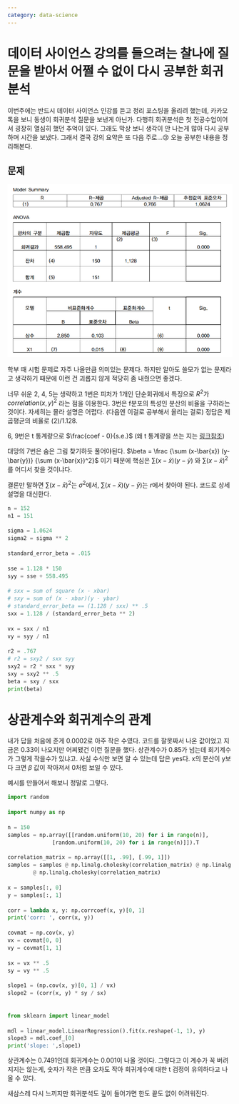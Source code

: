 ```yaml
---
category: data-science
---
```



# 데이터 사이언스 강의를 들으려는 찰나에 질문을 받아서 어쩔 수 없이 다시 공부한 회귀분석

이번주에는 반드시 데이터 사이언스 인강를 듣고 정리 포스팅을 올리려 했는데, 카카오톡을 보니 동생이 회귀분석 질문을 보낸게 아닌가.
다행히 회귀분석은 첫 전공수업이어서 굉장히 열심히 했던 추억이 있다. 그래도 막상 보니 생각이 안 나는게 많아 다시 공부하며 시간을 보냈다.
그래서 결국 강의 요약은 또 다음 주로...😢 오늘 공부한 내용을 정리해본다.

## 문제 
![](attachments/regression-quiz.png)

학부 때 시험 문제로 자주 나올만큼 의미있는 문제다. 하지만 알아도 쓸모가 없는 문제라고 생각하기 때문에 이런 건 괴롭지 않게 적당히 좀 내줬으면 좋겠다. 

너무 쉬운 2, 4, 5는 생략하고 1번은 피처가 1개인 단순회귀에서 특징으로 $R^2$가 $correlation(x, y)^2$ 라는 점을 이용한다. 
3번은 f분포의 특성인 분산의 비율을 구하라는 것이다. 자세히는 몰라 설명은 어렵다. (다음엔 이걸로 공부해서 올리는 걸로) 정답은 제곱평균의 비율로 (2)/1.128.

6, 9번은 t 통계량으로 $\frac{coef - 0}{s.e.}$ (왜 t 통계량을 쓰는 지는 [링크참조](https://stats.stackexchange.com/a/117422))

대망의 7번은 숨은 그림 찾기하듯 풀어야된다. $\beta = \frac {\sum (x-\bar{x}) (y-\bar{y})} {\sum (x-\bar{x})^2}$ 이기 때문에
핵심은 $\sum (x-\bar{x}) (y-\bar{y})$ 와 $\sum (x-\bar{x})^2$ 를 어디서 찾을 것이냐다.

결론만 말하면 $\sum (x-\bar{x})^2$는 $\sigma^2$에서, $\sum { (x-\bar{x}) (y-\bar{y}) }$는 $r$에서 찾아야 된다.
코드로 상세 설명을 대신한다.

```python 
n = 152
n1 = 151

sigma = 1.0624
sigma2 = sigma ** 2

standard_error_beta = .015

sse = 1.128 * 150
syy = sse + 558.495

# sxx = sum of square (x - xbar)
# sxy = sum of (x - xbar)(y - ybar)
# standard_error_beta == (1.128 / sxx) ** .5
sxx = 1.128 / (standard_error_beta ** 2)

vx = sxx / n1
vy = syy / n1

r2 = .767
# r2 = sxy2 / sxx syy
sxy2 = r2 * sxx * syy
sxy = sxy2 ** .5
beta = sxy / sxx
print(beta)
``` 


# 상관계수와 회귀계수의 관계

내가 답을 처음에 준게 0.0002로 아주 작은 수였다. 코드를 잘못짜서 나온 값이었고 지금은 0.33이 나오지만 어찌됐건 이런 질문을 했다. 
상관계수가 0.85가 넘는데 회기계수가 그렇게 작을수가 있냐고.
사실 수식만 보면 알 수 있는데 답은 yes다. x의 분산이 y보다 크면 $\beta$ 값이 작아져서 0처럼 보일 수 있다. 

예시를 만들어서 해보니 정말로 그렇다.

```python
import random

import numpy as np

n = 150
samples = np.array([[random.uniform(10, 20) for i in range(n)],
              [random.uniform(10, 20) for i in range(n)]]).T

correlation_matrix = np.array([[1, .99], [.99, 1]])
samples = samples @ np.linalg.cholesky(correlation_matrix) @ np.linalg.cholesky(correlation_matrix) \
        @ np.linalg.cholesky(correlation_matrix)

x = samples[:, 0]
y = samples[:, 1]

corr = lambda x, y: np.corrcoef(x, y)[0, 1]
print('corr: ', corr(x, y))

covmat = np.cov(x, y)
vx = covmat[0, 0]
vy = covmat[1, 1]

sx = vx ** .5
sy = vy ** .5

slope1 = (np.cov(x, y)[0, 1] / vx)
slope2 = (corr(x, y) * sy / sx)


from sklearn import linear_model

mdl = linear_model.LinearRegression().fit(x.reshape(-1, 1), y)
slope3 = mdl.coef_[0]
print('slope: ',slope1)
```

상관계수는 0.7491인데 회귀계수는 0.001이 나올 것이다.
그렇다고 이 계수가 꼭 버려지지는 않는게, 숫자가 작은 만큼 오차도 작아 회귀계수에 대한 t 검정이 유의하다고 나올 수 있다.

새삼스레 다시 느끼지만 회귀분석도 깊이 들어가면 한도 끝도 없이 어려워진다. 
